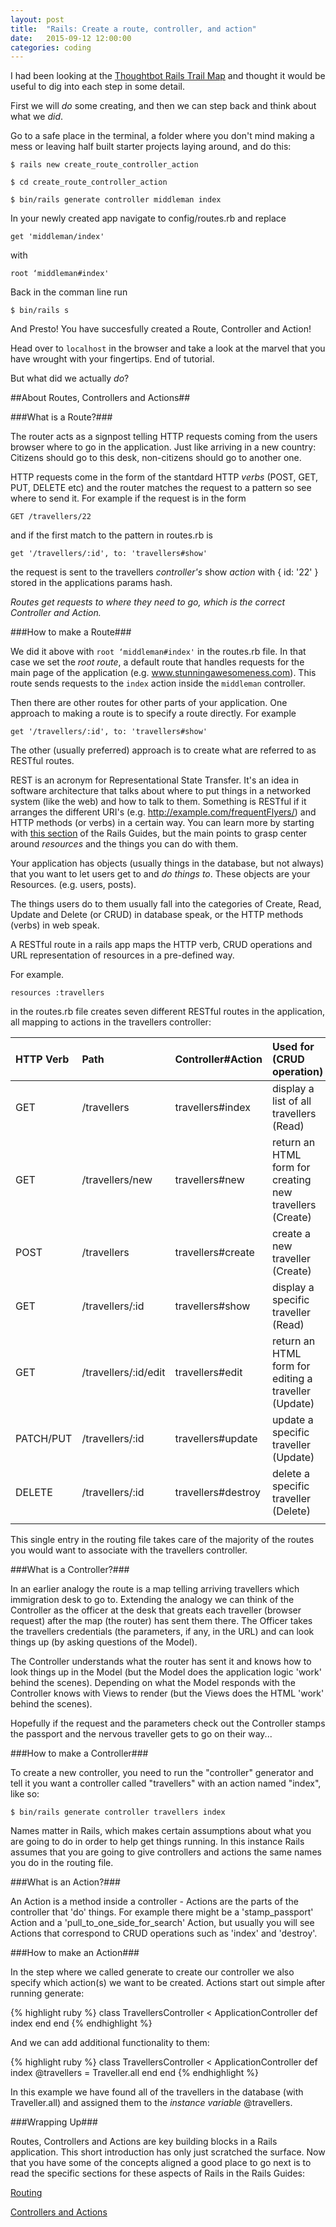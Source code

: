 ```yaml
---
layout: post
title:  "Rails: Create a route, controller, and action"
date:   2015-09-12 12:00:00
categories: coding
---
```


I had been looking at the [Thoughtbot Rails Trail Map](https://github.com/thoughtbot/trail-map/blob/master/rails.md) and thought it would be useful to dig into each step in some detail.

First we will *do* some creating, and then we can step back and think about what we *did*.

Go to a safe place in the terminal, a folder where you don't mind making a mess or leaving half built starter projects laying around, and do this:

```
$ rails new create_route_controller_action
```

```
$ cd create_route_controller_action
```

```
$ bin/rails generate controller middleman index
```

In your newly created app navigate to config/routes.rb and replace

```
get 'middleman/index'
```

with

```
root ‘middleman#index'
```

Back in the comman line run

```
$ bin/rails s
```

And Presto! You have succesfully created a Route, Controller and Action! 

Head over to ```localhost``` in the browser and take a look at the marvel that you have wrought with your fingertips. End of tutorial.

But what did we actually *do*?

##About Routes, Controllers and Actions##

###What is a Route?###

The router acts as a signpost telling HTTP requests coming from the users browser where to go in the application. Just like arriving in a new country: Citizens should go to this desk, non-citizens should go to another one. 

HTTP requests come in the form of the stantdard HTTP *verbs* (POST, GET, PUT, DELETE etc) and the router matches the request to a pattern so see where to send it. For example if the request is in the form 

```
GET /travellers/22
```

and if the first match to the pattern in routes.rb is

```
get '/travellers/:id', to: 'travellers#show'
```

the request is sent to the travellers *controller's* show *action* with { id: '22' } stored in the applications params hash.

*Routes get requests to where they need to go, which is the correct Controller and Action.*

###How to make a Route###

We did it above with ```root ‘middleman#index'``` in the routes.rb file. In that case we set the *root route*, a default route that handles requests for the main page of the application (e.g. www.stunningawesomeness.com). This route sends requests to the ```index``` action inside the ```middleman``` controller.

Then there are other routes for other parts of your application. One approach to making a route is to specify a route directly. For example 

```
get '/travellers/:id', to: 'travellers#show'
```

The other (usually preferred) approach is to create what are referred to as RESTful routes.

REST is an acronym for Representational State Transfer. It's an idea in software architecture that talks about where to put things in a networked system (like the web) and how to talk to them. Something is RESTful if it arranges the different URI's (e.g. http://example.com/frequentFlyers/) and HTTP methods (or verbs) in a certain way. You can learn more by starting with [this section](http://guides.rubyonrails.org/routing.html#resource-routing-the-rails-default) of the Rails Guides, but the main points to grasp center around *resources* and the things you can do with them.

Your application has objects (usually things in the database, but not always) that you want to let users get to and *do things to*. These objects are your Resources. (e.g. users, posts). 

The things users do to them usually fall into the categories of Create, Read, Update and Delete (or CRUD) in database speak, or the HTTP methods (verbs) in web speak.

A RESTful route in a rails app maps the HTTP verb, CRUD operations and URL representation of resources in a pre-defined way.

For example.

```
resources :travellers
```

in the routes.rb file creates seven different RESTful routes in the application, all mapping to actions in the travellers controller:

HTTP Verb| Path       | Controller#Action| Used for (CRUD operation) |
:------- | :--------- | :--------------- | :------------------------ |
GET      | /travellers| travellers#index | display a list of all travellers (Read)
GET | /travellers/new | travellers#new | return an HTML form for creating new travellers (Create)
POST | /travellers | travellers#create | create a new traveller (Create)
GET | /travellers/:id | travellers#show | display a specific traveller (Read)
GET | /travellers/:id/edit | travellers#edit | return an HTML form for editing a traveller (Update)
PATCH/PUT  | /travellers/:id | travellers#update | update a specific traveller (Update)
DELETE | /travellers/:id  | travellers#destroy | delete a specific traveller (Delete)
 | | |

This single entry in the routing file takes care of the majority of the routes you would want to associate with the travellers controller.


###What is a Controller?###

In an earlier analogy the route is a map telling arriving travellers which immigration desk to go to. Extending the analogy we can think of the Controller as the officer at the desk that greats each traveller (browser request) after the map (the router) has sent them there. The Officer takes the travellers credentials (the parameters, if any, in the URL) and can look things up (by asking questions of the Model). 

The Controller understands what the router has sent it and knows how to look things up in the Model (but the Model does the application logic 'work' behind the scenes). Depending on what the Model responds with the Controller knows with Views to render (but the Views does the HTML 'work' behind the scenes). 

Hopefully if the request and the parameters check out the Controller stamps the passport and the nervous traveller gets to go on their way...


###How to make a Controller###

To create a new controller, you need to run the "controller" generator and tell it you want a controller called "travellers" with an action named "index", like so:

```
$ bin/rails generate controller travellers index
```

Names matter in Rails, which makes certain assumptions about what you are going to do in order to help get things running. In this instance Rails assumes that you are going to give controllers and actions the same names you do in the routing file.


###What is an Action?###

An Action is a method inside a controller - Actions are the parts of the controller that 'do' things. For example there might be a 'stamp_passport' Action and a 'pull_to_one_side_for_search' Action, but usually you will see Actions that correspond to CRUD operations such as 'index' and 'destroy'. 

###How to make an Action###

In the step where we called generate to create our controller we also specify which action(s) we want to be created. Actions start out simple after running generate:

{% highlight ruby %}
class TravellersController < ApplicationController
  def index
  end
end
{% endhighlight %}

And we can add additional functionality to them:

{% highlight ruby %}
class TravellersController < ApplicationController
  def index
    @travellers = Traveller.all
  end
end
{% endhighlight %}

In this example we have found all of the travellers in the database (with Traveller.all) and assigned them to the *instance variable* @travellers.

###Wrapping Up###

Routes, Controllers and Actions are key building blocks in a Rails application. This short introduction has only just scratched the surface. Now that you have some of the concepts aligned a good place to go next is to read the specific sections for these aspects of Rails in the Rails Guides:

[Routing](http://guides.rubyonrails.org/routing.html)

[Controllers and Actions](http://guides.rubyonrails.org/action_controller_overview.html)
